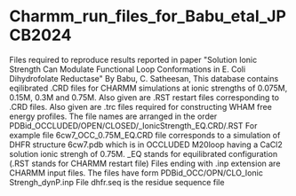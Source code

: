 # Charmm_run_files_for_Babu_etal_JPCB2024
Files required to reproduce results reported in paper "Solution Ionic Strength Can Modulate Functional Loop Conformations in E. Coli Dihydrofolate Reductase" By Babu, C. Satheesan, 
This database contains eqilibrated .CRD files for CHARMM  simulations at ionic strengths of 0.075M, 0.15M, 0.3M and 0.75M. Also given are .RST restart files corresponding to .CRD files. Also given are .trc files required for constructing WHAM free energy profiles.
The file names are arranged in the order PDBid_OCCLUDED/OPEN/CLOSED/_IonicStrength_EQ.CRD/.RST
For example file 6cw7_OCC_0.75M_EQ.CRD file corresponds to a simulation of DHFR structure 6cw7.pdb which is in OCCLUDED M20loop having a CaCl2 solution ionic strengh of 0.75M.  _EQ stands for equilibrated configuration (.RST stands for CHARMM restart file)
Files ending with .inp extension are CHARMM input files.  The files have form PDBid_OCC/OPN/CLO_Ionic Strengh_dynP.inp
File dhfr.seq is the residue sequence file
